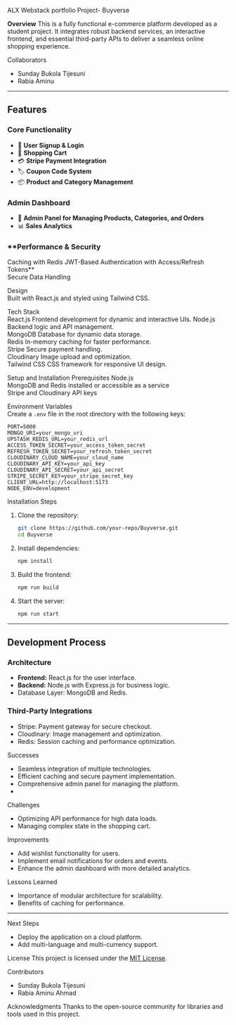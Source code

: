 ALX Webstack portfolio Project-
Buyverse

**Overview** 
This is a fully functional e-commerce platform developed as a student project. It integrates robust backend services, an interactive frontend, and essential third-party APIs to deliver a seamless online shopping experience.  

Collaborators
- Sunday Bukola Tijesuni  
- Rabia Aminu  

---

## **Features**  
### **Core Functionality**  
- 📝 **User Signup & Login**  
- 🛒 **Shopping Cart**  
- 💳 **Stripe Payment Integration**  
- 🏷️ **Coupon Code System**  
- 📦 **Product and Category Management**  

### **Admin Dashboard**  
- 👑 **Admin Panel for Managing Products, Categories, and Orders**  
- 📊 **Sales Analytics**  

### **Performance & Security
Caching with Redis 
JWT-Based Authentication with Access/Refresh Tokens**  
Secure Data Handling  

Design  
Built with React.js and styled using Tailwind CSS.  

Tech Stack  
React.js      Frontend development for dynamic and interactive UIs. 
Node.js        Backend logic and API management.                 
MongoDB        Database for dynamic data storage.                
Redis          In-memory caching for faster performance.         
Stripe         Secure payment handling.                          
Cloudinary     Image upload and optimization.                    
Tailwind CSS   CSS framework for responsive UI design.          

Setup and Installation
Prerequisites
Node.js  
MongoDB and Redis installed or accessible as a service  
Stripe and Cloudinary API keys  

Environment Variables  
Create a `.env` file in the root directory with the following keys:  
```env
PORT=5000
MONGO_URI=your_mongo_uri
UPSTASH_REDIS_URL=your_redis_url
ACCESS_TOKEN_SECRET=your_access_token_secret
REFRESH_TOKEN_SECRET=your_refresh_token_secret
CLOUDINARY_CLOUD_NAME=your_cloud_name
CLOUDINARY_API_KEY=your_api_key
CLOUDINARY_API_SECRET=your_api_secret
STRIPE_SECRET_KEY=your_stripe_secret_key
CLIENT_URL=http://localhost:5173
NODE_ENV=development
```

Installation Steps  
1. Clone the repository:  
   ```bash
   git clone https://github.com/your-repo/Buyverse.git
   cd Buyverse
   ```  
2. Install dependencies:  
   ```bash
   npm install
   ```  
3. Build the frontend:  
   ```bash
   npm run build
   ```  
4. Start the server:  
   ```bash
   npm run start
   ```

---

## **Development Process**
### **Architecture**  
- **Frontend:** React.js for the user interface.  
- **Backend:** Node.js with Express.js for business logic.  
- Database Layer: MongoDB and Redis.  

### **Third-Party Integrations**  
- Stripe: Payment gateway for secure checkout.  
- Cloudinary: Image management and optimization.  
- Redis: Session caching and performance optimization.

Successes
- Seamless integration of multiple technologies.  
- Efficient caching and secure payment implementation.  
- Comprehensive admin panel for managing the platform.
- 
Challenges
- Optimizing API performance for high data loads.  
- Managing complex state in the shopping cart.  

Improvements
- Add wishlist functionality for users.  
- Implement email notifications for orders and events.  
- Enhance the admin dashboard with more detailed analytics.

Lessons Learned
- Importance of modular architecture for scalability.  
- Benefits of caching for performance.  

---

Next Steps
- Deploy the application on a cloud platform.  
- Add multi-language and multi-currency support.  


 License
This project is licensed under the [MIT License](LICENSE).  

Contributors
- Sunday Bukola Tijesuni  
- Rabia Aminu Ahmad

Acknowledgments
Thanks to the open-source community for libraries and tools used in this project.  
